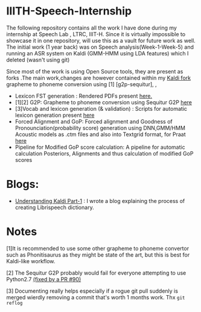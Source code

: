 # IIITH-Speech-Internship

The following repository contains all the work I have done during my internship at Speech Lab , LTRC, IIIT-H. Since it is virtually impossible to showcase it in one repository,  will use this as a vault for future work as well. 
The initial  work (1 year back) was on Speech analysis(Week-1-Week-5) and running an ASR system on Kaldi (GMM-HMM using LDA features) which I deleted (wasn't using git)

Since most of the work is using Open Source tools, they are present as forks .The main work,changes are however contained within my [Kaldi fork](https://github.com/Agrover112/kaldi)
grapheme to phoneme conversion using [1] [g2p-sequitur],  , 

- Lexicon FST generation : Rendered PDFs present [here.](https://github.com/Agrover112/kaldi/tree/current/egs/yesno/s5)
- [1][2] G2P: Grapheme to phoneme conversion using Sequitur G2P [here](https://github.com/Agrover112/sequitur-g2p)
- [3]Vocab and lexicon generation (& validation) : Scripts for automatic lexicon generation present [here](https://github.com/Agrover112/kaldi/tree/current/egs/librispeech/s5)
- Forced Alignment and GoP:  Forced alignment and Goodness of Pronounciation(probability score) generation using DNN,GMM/HMM Acoustic models as .ctm files and also into Textgrid format, for Praat [here](https://github.com/Agrover112/kaldi-dnn-ali-gop/tree/aligop)
- Pipeline for Modified GoP score calculation: A pipeline for automatic calculation  Posteriors, Alignments and thus calculation of modified GoP scores


# Blogs:

- [Understanding Kaldi Part-1](https://medium.com/@agrover112/understanding-kaldi-part-1-c869980b1cbf)
: I wrote a blog explaining the process of creating Librispeech dictionary.




# Notes

[1]It is recommended to use some other grapheme to phoneme convertor such as Phonitisaurus as they might be state of the art, but this is best for Kaldi-like workflow.

[2] The Sequitur G2P probably would fail for everyone attempting to use Python2.7 [(fixed by a PR #90)](https://github.com/sequitur-g2p/sequitur-g2p/pull/90)

[3] Documenting really helps especially if a rogue git pull suddenly is merged wierdly removing a commit that's worth 1 months work. Thx `git reflog`
